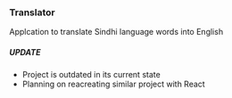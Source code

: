 ### Translator
Applcation to translate Sindhi language words into English
 ##### UPDATE
- Project is outdated in its current state
- Planning on reacreating similar project with React
